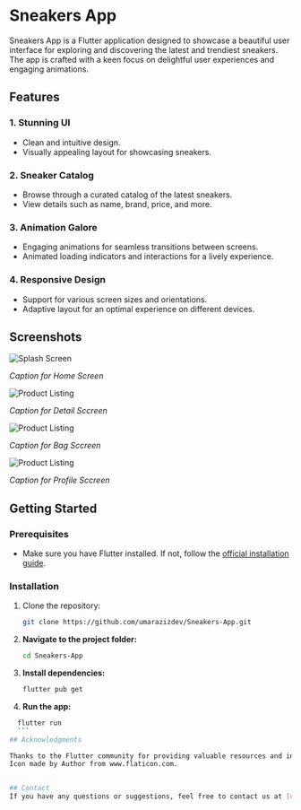 # Sneakers App

Sneakers App is a Flutter application designed to showcase a beautiful user interface for exploring and discovering the latest and trendiest sneakers. The app is crafted with a keen focus on delightful user experiences and engaging animations.

## Features

### 1. Stunning UI
   - Clean and intuitive design.
   - Visually appealing layout for showcasing sneakers.

### 2. Sneaker Catalog
   - Browse through a curated catalog of the latest sneakers.
   - View details such as name, brand, price, and more.

### 3. Animation Galore
   - Engaging animations for seamless transitions between screens.
   - Animated loading indicators and interactions for a lively experience.

### 4. Responsive Design
   - Support for various screen sizes and orientations.
   - Adaptive layout for an optimal experience on different devices.

## Screenshots

![Splash Screen](assets/screenshots/1.jpg)

*Caption for Home Screen*

![Product Listing](assets/screenshots/2.jpg)

*Caption for Detail Sccreen*

![Product Listing](assets/screenshots/3.jpg)

*Caption for Bag Sccreen*

![Product Listing](assets/screenshots/4.jpg)

*Caption for Profile Sccreen*


## Getting Started

### Prerequisites
- Make sure you have Flutter installed. If not, follow the [official installation guide](https://flutter.dev/docs/get-started/install).

### Installation
1. Clone the repository:
   ```bash
   git clone https://github.com/umarazizdev/Sneakers-App.git

2. **Navigate to the project folder:**

    ```bash
    cd Sneakers-App
    ```

3. **Install dependencies:**

    ```bash
    flutter pub get
    ```

4. **Run the app:**

  ```bash
    flutter run
    ```
## Acknowledgments

Thanks to the Flutter community for providing valuable resources and inspiration.
Icon made by Author from www.flaticon.com.


## Contact
If you have any questions or suggestions, feel free to contact us at [umer.aziz.dev@gmail.com].
